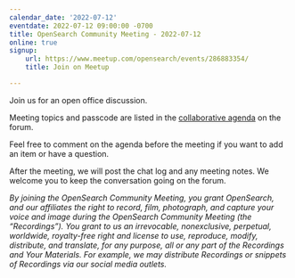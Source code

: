 ```yaml
---
calendar_date: '2022-07-12'
eventdate: 2022-07-12 09:00:00 -0700
title: OpenSearch Community Meeting - 2022-07-12
online: true
signup:
    url: https://www.meetup.com/opensearch/events/286883354/
    title: Join on Meetup

---
```


Join us for an open office discussion.

Meeting topics and passcode are listed in the [collaborative agenda](https://forum.opensearch.org/t/opensearch-community-meeting-2022-0712-open-office/10127) on the forum.

Feel free to comment on the agenda before the meeting if you want to add an item or have a question. 

After the meeting, we will post the chat log and any meeting notes. We welcome you to keep the conversation going on the forum. 

*By joining the OpenSearch Community Meeting, you grant OpenSearch, and our affiliates the right to record, film, photograph, and capture your voice and image during the OpenSearch Community Meeting (the “Recordings”). You grant to us an irrevocable, nonexclusive, perpetual, worldwide, royalty-free right and license to use, reproduce, modify, distribute, and translate, for any purpose, all or any part of the Recordings and Your Materials. For example, we may distribute Recordings or snippets of Recordings via our social media outlets.*